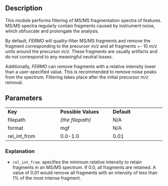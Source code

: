 ## Description

This module performs filtering of MS/MS fragmentation spectra of features. 
MS/MS spectra regularly contain fragments caused by instrument noise, which obfuscate and prolongate the analysis. 

By default, *FERMO* will quality-filter MS/MS fragments and remove the fragment corresponding to the precursor *m/z* and all fragments +- 10 *m/z* units around the precursor *m/z*.
These fragments are usually artifacts and do not correspond to any meaningful neutral losses. 

Additionally, *FERMO* can remove fragments with a relative intensity lower than a user-specified value.
This is recommended to remove noise peaks from the spectrum. Filtering takes place after the initial precursor *m/z* removal.

## Parameters

<table style="width: 100%;">
 <tr>
  <td style="width: 25%;"><b>Key</b></td>
  <td style="width: 25%;"><b>Possible Values</b></td>
  <td style="width: 25%;"><b>Default</b></td>
 </tr>
 <tr>
  <td style="width: 25%;">filepath</td>
  <td style="width: 25%;"><i>(the filepath)</i></td>
  <td style="width: 25%;">N/A</td>
 </tr>
 <tr>
  <td style="width: 25%;">format</td>
  <td style="width: 25%;">mgf</td>
  <td style="width: 25%;">N/A</td>
 </tr>
 <tr>
  <td style="width: 25%;">rel_int_from</td>
  <td style="width: 25%;">0.0-1.0</td>
  <td style="width: 25%;">0.01</td>
 </tr>
</table>

### Explanation

- `rel_int_from`: specifies the minimum relative intensity to retain fragments in an MS/MS spectrum. If 0.0, all fragments are retained. A value of 0.01 would remove all fragments with an intensity of less than 1% of the most intense fragment.
